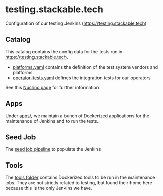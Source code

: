 # testing.stackable.tech

Configuration of our testing Jenkins (https://testing.stackable.tech)

## Catalog

This catalog contains the config data for the tests run in https://testing.stackable.tech.

* [platforms.yaml](catalog/platforms.yaml) contains the definition of the test system vendors and platforms
* [operator-tests.yaml](catalog/operator-tests.yaml) defines the integration tests for our operators

See this [Nuclino page](https://app.nuclino.com/Stackable/Engineering/Configuring-Test-Jobs-4e993d84-19b4-4081-846d-738f9f38573d) for further information.

## Apps

Under [apps/](apps/README.md), we maintain a bunch of Dockerized applications for the maintenance of Jenkins and to run the tests.

## Seed Job

The [seed job pipeline](jenkins/jobbuilder.groovy) to populate the Jenkins

## Tools

The [tools folder](tools/) contains Dockerized tools to be run in the maintenance jobs. They are not strictly related to testing, but found their home here because this is the only Jenkins we have.
